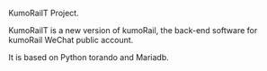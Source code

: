 KumoRailT Project.

KumoRailT is a new version of kumoRail, the back-end software for kumoRail WeChat public account.

It is based on Python torando and Mariadb.